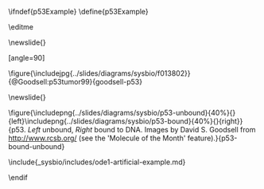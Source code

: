 \ifndef{p53Example}
\define{p53Example}

\editme

\newslide{}

[angle=90]

\figure{\includejpg{../slides/diagrams/sysbio/f013802}}{@Goodsell:p53tumor99}{goodsell-p53}


\newslide{}

\figure{\includepng{../slides/diagrams/sysbio/p53-unbound}{40%}{}{left}\includepng{../slides/diagrams/sysbio/p53-bound}{40%}{}{right}}{p53. *Left* unbound, *Right* bound to DNA. Images by David S. Goodsell from <http://www.rcsb.org/> (see the 'Molecule of the Month' feature).}{p53-bound-unbound}
  

\include{_sysbio/includes/ode1-artificial-example.md}

\endif
